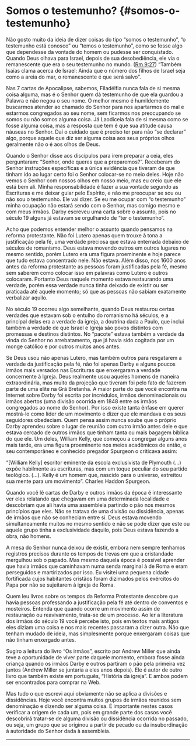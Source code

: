 # Somos o testemunho? {#somos-o-testemunho}

Não gosto muito da ideia de dizer coisas do tipo “somos o testemunho”, “o testemunho está conosco” ou “temos o testemunho”, como se fosse algo que dependesse da vontade do homem ou pudesse ser conquistado. Quando Deus olhava para Israel, depois de sua desobediência, ele via o remanescente que era o seu testemunho no mundo. ([Rm 9:27](http://bibliaonline.com.br/acf/rm/9/27)) “Também Isaías clama acerca de Israel: Ainda que o número dos filhos de Israel seja como a areia do mar, o remanescente é que será salvo”.

Nas 7 cartas de Apocalipse, sabemos, Filadélfia nunca fala de si mesma coisa alguma, mas é o Senhor quem dá testemunho de que ela guardou a Palavra e não negou o seu nome. O melhor mesmo é humildemente buscarmos atender ao chamado do Senhor para nos apartarmos do mal e estarmos congregados ao seu nome, sem ficarmos nos preocupando se somos ou não somos alguma coisa. Já Laodiceia fala de si mesma como se fosse alguma coisa, mas a resposta que tem é que sua atitude causa náuseas no Senhor. Daí o cuidado que é preciso ter para não “se declarar” algo, porque aquele que diz ser alguma coisa aos seus próprios olhos geralmente não o é aos olhos de Deus.

Quando o Senhor disse aos discípulos para irem preparar a ceia, eles perguntaram: “Senhor, onde queres que a preparemos?”. Receberam do Senhor instruções específicas e a única evidência que tiveram de que tinham ido ao lugar certo foi o Senhor colocar-se no meio deles. Hoje não vemos o Senhor com nossos olhos em nosso meio, mas eu creio que ele está bem ali. Minha responsabilidade é fazer a sua vontade segundo as Escrituras e me deixar guiar pelo Espírito, e não me preocupar se sou ou não sou o testemunho. Ele vai dizer. Se eu me ocupar com “o testemunho” minha ocupação não estará sendo com o Senhor, mas comigo mesmo e com meus irmãos. Darby escreveu uma carta sobre o assunto, pois no século 19 alguns já estavam se orgulhando de “ter o testemunho”.

Acho que podemos entender melhor o assunto quando pensamos na reforma protestante. Não foi Lutero apenas quem trouxe à tona a justificação pela fé, uma verdade preciosa que estava enterrada debaixo de séculos de romanismo. Deus estava movendo outros em outros lugares no mesmo sentido, porém Lutero era uma figura proeminente e hoje parece que tudo estava concentrado nele. Não estava. Além disso, nos 1600 anos antes da reforma protestante as pessoas foram justificadas pela fé, mesmo sem saberem como colocar isso em palavras como Lutero e outros colocaram. Portanto Deus naquele momento estava restaurando uma verdade, porém essa verdade nunca tinha deixado de existir ou ser praticada até aquele momento; só que as pessoas não sabiam exatamente verbalizar aquilo.

No século 19 ocorreu algo semelhante, quando Deus restaurou certas verdades que estavam sob o entulho do romanismo há séculos, e a principal delas era a verdade da igreja, a doutrina dada a Paulo, que inclui também a verdade de que Israel e Igreja são povos distintos com promessas e destinos distintos. No “pacote” estava também a verdade da vinda do Senhor no arrebatamento, que já havia sido cogitada por um monge católico e por outros muitos anos antes.

Se Deus usou não apenas Lutero, mas também outros para resgatarem a verdade da justificação pela fé, não foi apenas Darby e alguns poucos irmãos mais versados nas Escrituras que enxergaram a verdade concernente à Igreja. Deus realmente usou aqueles homens de maneira extraordinária, mas muito da projeção que tiveram foi pelo fato de fazerem parte de uma elite na Grã Bretanha. A maior parte do que você encontra na Internet sobre Darby foi escrita por incrédulos, irmãos denominacionais ou irmãos abertos (uma divisão ocorrida em 1848 entre os irmãos congregados ao nome do Senhor). Por isso existe tanta ênfase em querer mostrá-lo como líder de um movimento e dizer que ele mandava e os seus seguidores obedeciam. Quem pensa assim nunca soube que o próprio Darby aprendeu sobre o lugar de reunião com outro irmão antes dele e que estava cercado de outros irmãos que tinham tanta ou mais bagagem bíblica do que ele. Um deles, William Kelly, que começou a congregar alguns anos mais tarde, era uma figura proeminente nos meios acadêmicos de então, e seu contemporâneo e conhecido pregador Spurgeon o criticava assim:

“[William Kelly] escritor eminente da escola exclusivista de Plymouth (...) expõe habilmente as escrituras, mas com um toque peculiar do seu partido teológico. (...). Kelly é um homem que, nascido para o universo, estreitou sua mente para um movimento”. Charles Haddon Spurgeon.

Quando você lê cartas de Darby e outros irmãos da época é interessante ver eles relatando que chegavam em uma determinada localidade e descobriam que ali havia uma assembleia partindo o pão nos mesmos princípios que eles. Não se tratava de uma divisão ou dissidência, apenas de irmãos que não se conheciam entre si. Deus estava movendo simultaneamente muitos no mesmo sentido e não se pode dizer que este ou aquele grupo tinha a exclusividade daquilo, pois Deus estava fazendo a obra, não homens.

A mesa do Senhor nunca deixou de existir, embora nem sempre tenhamos registros precisos durante os tempos de trevas em que a cristandade mergulhou sob o papado. Mas mesmo daquela época é possível aprender que havia irmãos que caminhavam numa senda marginal à de Roma e eram perseguidos e martirizados por isso. Eu visitei uma pequena cidade fortificada cujos habitantes cristãos foram dizimados pelos exércitos do Papa por não se sujeitarem à igreja de Roma.

Quem leu livros sobre os tempos da Reforma Protestante descobre que havia pessoas professando a justificação pela fé até dentro de conventos e mosteiros. Entenda que quando ocorre um movimento assim de restauração ou reavivamento, trata-se de um processo. Ao ler a literatura dos irmãos do século 19 você percebe isto, pois em textos mais antigos eles diziam uma coisa e nos mais recentes passaram a dizer outra. Não que tenham mudado de ideia, mas simplesmente porque enxergaram coisas que não tinham enxergado antes.

Sugiro a leitura do livro “Os irmãos”, escrito por Andrew Miller que ainda teve a oportunidade de viver parte daquele momento, embora fosse ainda criança quando os irmãos Darby e outros partiram o pão pela primeira vez juntos (Andrew Miller se juntaria a eles anos depois). Ele é autor de outro livro que também existe em português, “História da igreja”. E ambos podem ser encontrados para comprar na Web.

Mas tudo o que escrevi aqui obviamente não se aplica a divisões e dissidências. Hoje você encontra muitos grupos de irmãos reunidos sem denominação e dizendo ser alguma coisa. É importante nestes casos verificar a origem de cada um, pois em grande parte dos casos você descobrirá tratar-se de alguma divisão ou dissidência ocorrida no passado, ou seja, um grupo que se originou a partir de pecado ou da insubordinação à autoridade do Senhor dada à assembleia.

*****